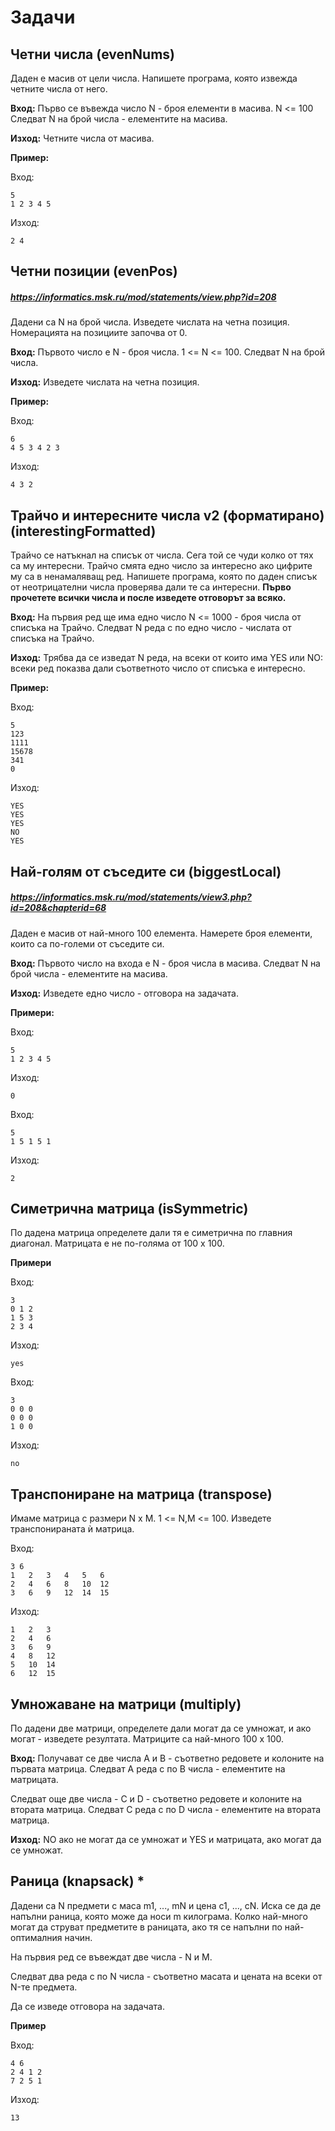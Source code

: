 # Задачи
## Четни числа (evenNums)

Даден е масив от цели числа. Напишете програма, която извежда четните числа от него.

**Вход:** Първо се въвежда число N - броя елементи в масива. N <= 100 Следват N на брой числа - елементите на масива.

**Изход:** Четните числа от масива. 

**Пример:**

Вход:

	5
	1 2 3 4 5

Изход:
	
	2 4

## Четни позиции (evenPos)
##### https://informatics.msk.ru/mod/statements/view.php?id=208
Дадени са N на брой числа. Изведете числата на четна позиция. Номерацията  на позициите започва от 0.

**Вход:** Първото число е N - броя числа. 1 <= N <= 100. Следват N на брой числа.

**Изход:** Изведете числата на четна позиция.

**Пример:**

Вход:
	
	6
	4 5 3 4 2 3

Изход:
	
	4 3 2

## Трайчо и интересните числа v2 (форматирано) (interestingFormatted)

Трайчо се натъкнал на списък от числа. Сега той се чуди колко от тях са му интересни. Трайчо смята едно число за интересно ако цифрите му са в ненамаляващ ред. Напишете програма, която по даден списък от неотрицателни числа проверява дали те са интересни. **Първо прочетете всички числа и после изведете отговорът за всяко.**

**Вход:** На първия ред ще има едно число N <= 1000 - броя числа от списъка на Трайчо. Следват N реда с по едно число - числата от списъка на Трайчо.

**Изход:** Трябва да се изведат N реда, на всеки от които има YES или NO: всеки ред показва дали съответното число от списъка е интересно.

**Пример:**

Вход:

	5
	123
	1111
	15678
	341
	0

Изход:

	YES
	YES
	YES
	NO
	YES

## Най-голям от съседите си (biggestLocal)
##### https://informatics.msk.ru/mod/statements/view3.php?id=208&chapterid=68

Даден е масив от най-много 100 елемента. Намерете броя елементи, които са по-големи от съседите си.

**Вход:** Първото число на входа е N - броя числа в масива. Следват N на брой числа - елементите на масива.

**Изход:** Изведете едно число - отговора на задачата.

**Примери:**

Вход: 

	5
	1 2 3 4 5

Изход:

	0

Вход:

	5
	1 5 1 5 1

Изход:

	2

## Симетрична матрица (isSymmetric)

По дадена матрица определете дали тя е симетрична по главния диагонал. Матрицата е не по-голяма от 100 х 100.

**Примери**

Вход:

	3
	0 1 2
	1 5 3
	2 3 4

Изход:

	yes

Вход:

	3
	0 0 0
	0 0 0
	1 0 0

Изход:

	no


## Транспониране на матрица (transpose)

Имаме матрица с размери N х M. 1 <= N,M <= 100. Изведете транспонираната ѝ матрица.

Вход:
	
	3 6
	1 	2	3	4	5	6
	2 	4 	6	8 	10	12
	3	6 	9 	12 	14	15

Изход:

	1	2	3
	2	4	6
	3	6	9
	4	8	12
	5	10	14
	6	12	15

## Умножаване на матрици (multiply)

По дадени две матрици, определете дали могат да се умножат, и ако могат - изведете резултата. Матриците са най-много 100 х 100.

**Вход:** Получават се две числа A и B - съответно редовете и колоните на първата матрица. Следват A реда с по B числа - елементите на матрицата.

Следват още две числа - C и D - съответно редовете и колоните на втората матрица. Следват C реда с по D числа - елементите на втората матрица.

**Изход:** NO ако не могат да се умножат и YES и матрицата, ако могат да се умножат.

## Раница (knapsack) *

Дадени са N предмети с маса m1, ..., mN и цена c1, ..., cN. 
Иска се да де напълни раница, която може да носи m килограма.
Колко най-много могат да струват предметите в раницата, ако тя се напълни по най-оптималния начин.

На първия ред се въвеждат две числа - N и M.

Следват два реда с по N числа - съответно масата и цената на всеки от N-те предмета.

Да се изведе отговора на задачата.

**Пример**

Вход:
	
	4 6
	2 4 1 2
	7 2 5 1

Изход: 

	13
